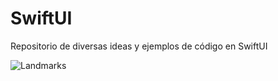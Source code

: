 # SwiftUI
Repositorio de diversas ideas y ejemplos de código en SwiftUI

![Landmarks](https://firebasestorage.googleapis.com/v0/b/matiasnnr-repository.appspot.com/o/Landmark%2Flandmark1.png?alt=media&token=bb66eb56-9650-477b-8765-1de639fe3ad9)
